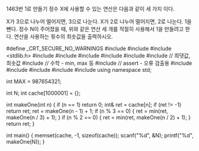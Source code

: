 1463번 1로 만들기
정수 X에 사용할 수 있는 연산은 다음과 같이 세 가지 이다.

X가 3으로 나누어 떨어지면, 3으로 나눈다.
X가 2로 나누어 떨어지면, 2로 나눈다.
1을 뺀다.
정수 N이 주어졌을 때, 위와 같은 연산 세 개를 적절히 사용해서 1을 만들려고 한다. 연산을 사용하는 횟수의 최솟값을 출력하시오.



#define _CRT_SECURE_NO_WARNINGS
#include <numeric>
#include <cstdio>
#include <stdlib.h>
#include <iostream>
#include <cstring>
#include <string>
#include <algorithm>
#include <vector>
#include <climits>   // 최댓값, 최솟값
#include <cmath>   // 수학 - min, max 등
#include <cassert>   // assert - 오류 검출용
#include <queue>
#include <stack>
#include <deque>
#include <map>
#include <set>
using namespace std;

int MAX = 987654321;

int N;
int cache[1000001] = {};

int makeOne(int n) {
	if (n == 1)
		return 0;
	int& ret = cache[n];
	if (ret != -1)
		return ret;
	ret = makeOne(n - 1) + 1;
	if (n % 3 == 0) {
		ret = min(ret, makeOne(n / 3) + 1);
	}
	if (n % 2 == 0) {
		ret = min(ret, makeOne(n / 2) + 1);
	}
	return ret;
}

int main() {
	memset(cache, -1, sizeof(cache));
	scanf("%d", &N);
	printf("%d", makeOne(N));
}
